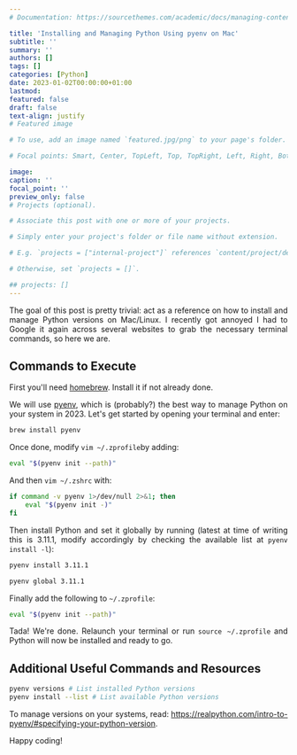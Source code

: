 ```yaml
---
# Documentation: https://sourcethemes.com/academic/docs/managing-content/

title: 'Installing and Managing Python Using pyenv on Mac'
subtitle: ''
summary: ''
authors: []
tags: []
categories: [Python]
date: 2023-01-02T00:00:00+01:00
lastmod:
featured: false
draft: false
text-align: justify
# Featured image

# To use, add an image named `featured.jpg/png` to your page's folder.

# Focal points: Smart, Center, TopLeft, Top, TopRight, Left, Right, BottomLeft, Bottom, BottomRight.

image:
caption: ''
focal_point: ''
preview_only: false
# Projects (optional).

# Associate this post with one or more of your projects.

# Simply enter your project's folder or file name without extension.

# E.g. `projects = ["internal-project"]` references `content/project/deep-learning/index.md`.

# Otherwise, set `projects = []`.

## projects: []
---
```


<div style="text-align: justify">    
  
The goal of this post is pretty trivial: act as a reference on how to install and manage Python versions on Mac/Linux. I recently got annoyed I had to Google it again across several websites to grab the necessary terminal commands, so here we are.


## Commands to Execute

First you'll need [homebrew](https://brew.sh/). Install it if not already done.

We will use [pyenv](https://github.com/pyenv/pyenv), which is (probably?) the best way to manage Python on your system in 2023. Let's get started by opening your terminal and enter:

```bash
brew install pyenv
```

Once done, modify `vim ~/.zprofile`by adding:

```bash
eval "$(pyenv init --path)"
```

And then `vim ~/.zshrc` with:

```bash
if command -v pyenv 1>/dev/null 2>&1; then
    eval "$(pyenv init -)"
fi
```

Then install Python and set it globally by running (latest at time of writing this is 3.11.1, modify accordingly by checking the available list at `pyenv install -l`):

```bash
pyenv install 3.11.1 

pyenv global 3.11.1
```

Finally add the following to `~/.zprofile`:

```bash
eval "$(pyenv init --path)"
```

Tada! We're done. Relaunch your terminal or run `source ~/.zprofile` and Python will now be installed and ready to go.


## Additional Useful Commands and Resources

```bash
pyenv versions # List installed Python versions
pyenv install --list # List available Python versions
```

To manage versions on your systems, read: https://realpython.com/intro-to-pyenv/#specifying-your-python-version.


Happy coding!

</div>
